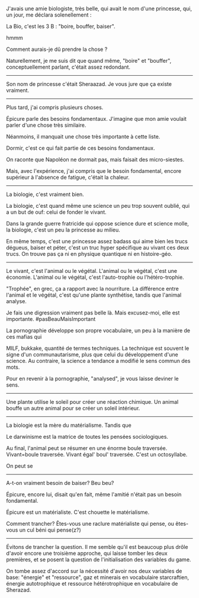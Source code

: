 J'avais une amie biologiste, très belle, qui avait le nom d'une
princesse, qui, un jour, me déclara solenellement :

La Bio, c'est les 3 B : "boire, bouffer, baiser".

hmmm

Comment aurais-je dû prendre la chose ?

<!-- "Comment un mâle de 25 ans normalement réagirait-il", me suis-je -->
<!-- parfois demandé dans la solitude de l'abstraction. -->
Naturellement, je
me suis dit que quand même, "boire" et "bouffer", conceptuellement
parlant, c'était assez redondant.

---

Son nom de princesse c'était Sheraazad. Je vous jure que ça existe
vraiment.

---

Plus tard, j'ai compris plusieurs choses.

Épicure parle des besoins fondamentaux. J'imagine que mon amie voulait
parler d'une chose très similaire.

Néanmoins, il manquait une chose très importante à cette
liste.

Dormir, c'est ce qui fait partie de ces besoins fondamentaux.

On raconte que Napoléon ne dormait pas, mais faisait des
micro-siestes.

Mais, avec l'expérience, j'ai compris que le besoin fondamental,
encore supérieur à l'absence de fatigue, c'était la chaleur. 

---

La biologie, c'est vraiment bien.

La biologie, c'est quand même une science un peu trop souvent oublié,
qui a un but de ouf: celui de fonder le vivant.

Dans la grande guerre fratricide qui oppose science dure et science
molle, la biologie, c'est un peu la princesse au milieu. 

En même temps, c'est une princesse assez badass qui aime bien les
trucs dégueus, baiser et péter, c'est un truc hyper spécifique au
vivant ces deux trucs. On trouve pas ça ni en physique quantique ni en
histoire-géo.

---


Le vivant, c'est l'animal ou le végétal. L'animal ou le végétal, c'est
une économie. L'animal ou le végétal, c'est l'auto-trophie ou
l'hétéro-trophie.

"Trophée", en grec, ça a rapport avec la nourriture. La différence
entre l'animal et le végétal, c'est qu'une plante synthétise, tandis
que l'animal analyse.

Je fais une digression vraiment pas belle là. Mais excusez-moi, elle
est importante. #pasBeauMaisImportant

La pornographie développe son propre vocabulaire, un peu à la manière
de ces mafias qui 

MILF, bukkake, quantité de termes techniques. La technique est souvent
le signe d'un communautarisme, plus que celui du développement d'une
science. Au contraire, la science a tendance a modifié le sens commun
des mots.

Pour en revenir à la pornographie, "analysed", je vous laisse deviner
le sens.

---

Une plante utilise le soleil pour créer une réaction chimique. Un
animal bouffe un autre animal pour se créer un soleil intérieur.

---

La biologie est la mère du matérialisme. Tandis que 

Le darwinisme est la matrice de toutes les pensées sociologiques.

Au final, l'animal peut se résumer en une énorme boule
traversée. Vivant=boule traversée. Vivant égal' boul' traversée. C'est
un octosyllabe.


On peut se 


---

A-t-on vraiment besoin de baiser? Beu beu? 

Épicure, encore lui, disait qu'en fait, même l'amitié n'était pas un
besoin fondamental.

Épicure est un matérialiste. C'est chouette le matérialisme.

Comment trancher? Êtes-vous une raclure matérialiste qui pense, ou
êtes-vous un cul béni qui pense(z?)

---

Évitons de trancher la question. Il me semble qu'il est beaucoup plus
drôle d'avoir encore une troisième approche, qui laisse tomber les
deux premières, et se posent la question de l'initialisation des
variables du game.

On tombe assez d'accord sur la nécessité d'avoir nos deux variables de
base: "énergie" et "ressource", gaz et minerais en vocabulaire
starcraftien, énergie autotrophique et ressource hétérotrophique en
vocabulaire de Sherazad.
